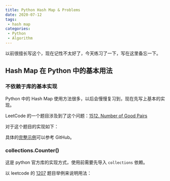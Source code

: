 ```yaml
---
title: Python Hash Map & Problems
date: 2020-07-12
tags:
 - hash map
categories:
 - Python
 - Algorithm
---
```


以前很擅长写这个，现在记性不太好了，今天练习了一下，写在这里备忘一下。

## Hash Map 在 Python 中的基本用法


### 不依赖于库的基本实现

Python 中的 Hash Map 使用方法很多，以后会慢慢复习到，现在先写上基本的实现。

LeetCode 的一个题目涉及到了这个问题：[1512. Number of Good Pairs](https://leetcode.com/problems/number-of-good-pairs/)

对于这个题目的实现如下：

<RecoDemo :collapse="true">
<template slot="code-python">
  <<< @/docs/.vuepress/code/algorithm/hash_map_1.py
</template>
</RecoDemo>

具体的[完整示例](https://github.com/chenweigao/_code/blob/master/LeetCode/LC1512_Number_of_good_pairs.py)可以参考 GitHub。

### collections.Counter()

这是 python 官方库的实现方式，使用前需要先导入 `collections` 依赖。

以 leetcode 的 [1207](https://leetcode-cn.com/problems/unique-number-of-occurrences/) 题目举例来说明用法：

<RecoDemo :collapse="true">
<template slot="code-python">
  <<< @/docs/.vuepress/code/algorithm/hash_map_1.py
</template>
</RecoDemo>


